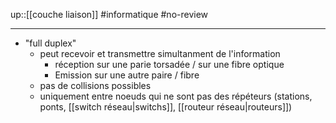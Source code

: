up::[[couche liaison]]
#informatique #no-review 

----


 - "full duplex"
     - peut recevoir et transmettre simultanment de l'information
         - réception sur une parie torsadée / sur une fibre optique
         - Emission sur une autre paire / fibre
     - pas de collisions possibles
     - uniquement entre noeuds qui ne sont pas des répéteurs (stations, ponts, [[switch réseau|switchs]], [[routeur réseau|routeurs]])

